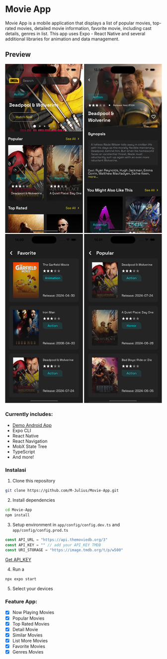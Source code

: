 # Movie App 
Movie App is a mobile application that displays a list of popular movies, top-rated movies, detailed movie information, favorite movie, including cast details, genres in list. This app uses Expo - React Native and several additional libraries for animation and data management.

## Preview
[<img src="screenshot/main.png" width="250"/>](main.png)
[<img src="screenshot/detail.png" width="250"/>](detail.png)
[<img src="screenshot/favorite.png" width="250"/>](favorite.png)
[<img src="screenshot/more_movies.png" width="250"/>](movie_movies.png)


### Currently includes:
- [Demo Android App](https://drive.google.com/file/d/1WH8XuoNEVQUAV8rCO-DRWkqAarlQPmh_/view?usp=sharing)
- Expo CLI
- React Native
- React Navigation
- MobX State Tree
- TypeScript
- And more!


### Instalasi

1. Clone this repository

```bash
git clone https://github.com/M-Julius/Movie-App.git
```

2. Install dependencies

```bash
cd Movie-App
npm install
```
3. Setup environment in ```app/config/config.dev.ts``` and ```app/config/config.prod.ts```
```javascript
const API_URL = "https://api.themoviedb.org/3"
const API_KEY = "" // add your API_KEY TMDB
const URI_STORAGE = "https://image.tmdb.org/t/p/w500"
```
[Get API_KEY](https://developer.themoviedb.org/reference/intro/getting-started)

4. Run a

```bash
npx expo start
```

5. Select your devices


### Feature App:
- [x] Now Playing Movies
- [x] Popular Movies
- [x] Top Rated Movies
- [x] Detail Movie
- [x] Similar Movies
- [x] List More Movies
- [x] Favorite Movies
- [x] Genres Movies